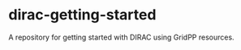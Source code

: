 dirac-getting-started
=====================

A repository for getting started with DIRAC using GridPP resources.
